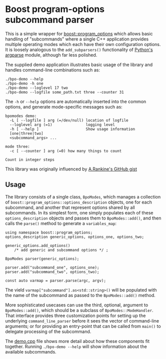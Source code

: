 # Boost program-options subcommand parser

This is a simple wrapper for
[boost::program_options](https://www.boost.org/doc/libs/1_85_0/doc/html/program_options.html)
which allows basic handling of "subcommands" where a single C++ application
provides multiple operating modes which each have their own configuration options.
It is loosely analogous to the `add_subparsers()` functionality of
[Python's argparse](https://docs.python.org/3/library/argparse.html) module,
although far less polished.

The supplied demo application illustrates basic usage of the library
and handles command-line combinations such as:

    ./bpo-demo --help
    ./bpo-demo -h one
    ./bpo-demo --loglevel 17 two
    ./bpo-demo --logfile some_path.txt three --counter 31

The `-h` or `--help` options are automatically inserted into the common
options, and generate mode-specific messages such as:

    bpomodes demo:
      -L [ --logfile ] arg (=/dev/null) location of logfile
      --loglevel arg (=1)               logging level
      -h [ --help ]                     Show usage information
      [one|three|two]
      <subcommand_args> ...

    mode three:
      -c [ --counter ] arg (=0) how many things to count

    Count in integer steps

This library was originally influenced by
[A.Rankine's GitHub gist](https://gist.github.com/randomphrase/10801888)


## Usage

The library consists of a single class, `BpoModes`, which manages
a collection of `boost::program_options::options_description` objects,
one for each subcommand, and another that represent options shared
by all subcommands. In its simplest form, one simply populates
each of these `options_description` objects and passes them
to `BpoModes::add()`, and then calls the `parse()` method to
generate a `variables_map`:

    using namespace boost::program_options;
    options_description generic_options, options_one, options_two;

    generic_options.add_options()
        /* add generic and subcommand options */ ;

    BpoModes parser(generic_options);

    parser.add("subcommand_one", options_one);
    parser.add("subcommand_two", options_two);

    const auto varmap = parser.parse(argc, argv);

The vield `varmap["subcommand"].as<std::string>()` will be populated
with the name of the subcommand as passed to the `BpoModes::add()` method.

More sophisticated usecases can use the third, optional, argument
to `BpoModes::add()`, which should be a subclass of `BpoModes::ModeHandler`.
That interface provides three customization points for setting up
the underlying `command_line_parser` before it sees the vector
of command-line arguments; or for providing an entry-point that can
be called from `main()` to delegate processing of the subcommand.

The [demo.cpp](demo.cpp) file shows more detail about how these components
fit together. Running `./bpo-demo --help` will show information
about the available subcommands.
